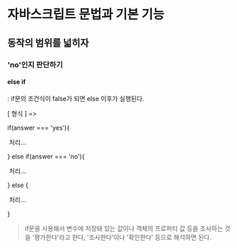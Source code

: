 # 자바스크립트 문법과 기본 기능

## 동작의 범위를 넓히자

### 'no'인지 판단하기

#### else if

: if문의 조건식이 false가 되면 else 이후가 실행된다. 

[ 형식 ] => 

if(answer === 'yes'){

​	처리...

} else if(answer === 'no'){

​	처리...

} else {

​	처리...

}

> if문을 사용해서 변수에 저장돼 있는 값이나 객체의 프로퍼티 값 등을 조사하는 것을 '평가한다'라고 한다, '조사한다'이나 '확인한다' 등으로 해석하면 된다.